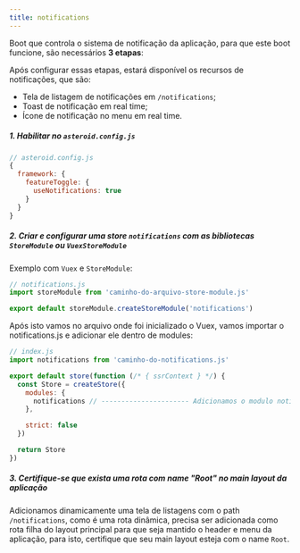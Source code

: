 ```yaml
---
title: notifications
---
```


Boot que controla o sistema de notificação da aplicação, para que este boot funcione, são necessários **3 etapas**:

Após configurar essas etapas, estará disponível os recursos de notificações, que são:

- Tela de listagem de notificações em `/notifications`;
- Toast de notificação em real time;
- Ícone de notificação no menu em real time.

##### 1. Habilitar no `asteroid.config.js`
```js
// asteroid.config.js
{
  framework: {
    featureToggle: {
      useNotifications: true
    }
  }
}
```

##### 2. Criar e configurar uma store `notifications` com as bibliotecas `StoreModule` ou `VuexStoreModule`

Exemplo com `Vuex` e `StoreModule`:

```js
// notifications.js
import storeModule from 'caminho-do-arquivo-store-module.js'

export default storeModule.createStoreModule('notifications')
```

Após isto vamos no arquivo onde foi inicializado o Vuex, vamos importar o notifications.js e adicionar ele dentro de modules:

```js
// index.js
import notifications from 'caminho-do-notifications.js'

export default store(function (/* { ssrContext } */) {
  const Store = createStore({
    modules: {
      notifications // ---------------------- Adicionamos o modulo notifications ----------------------
    },

    strict: false
  })

  return Store
})
```

##### 3. Certifique-se que exista uma rota com name "Root" no main layout da aplicação
Adicionamos dinamicamente uma tela de listagens com o path `/notifications`, como é uma rota dinâmica, precisa ser adicionada como rota filha do layout principal para que seja mantido o header e menu da aplicação, para isto, certifique que seu main layout esteja com o name `Root`.
